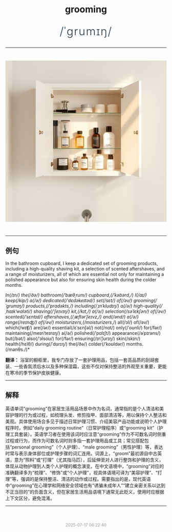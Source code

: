 <div align="center">

# grooming

<div style="margin: 30px 0;">
<h1 style="font-size: 2.5em; font-weight: 300; letter-spacing: 2px; margin: 0; color: #2c3e50;">
/ˈgrumɪŋ/
</h1>
</div>

</div>

---

<div align="center" style="margin: 40px 0;">

![grooming](images/grooming.png)

</div>

---

## 例句

In the bathroom cupboard, I keep a dedicated set of grooming products, including a high-quality shaving kit, a selection of scented aftershaves, and a range of moisturizers, all of which are essential not only for maintaining a polished appearance but also for ensuring skin health during the colder months.

*In(/ɪn/) the(/ðə/) bathroom(/ˈbæθˌrum/) cupboard,(/ˈkəbərd,/) I(/aɪ/) keep(/kip/) a(/ə/) dedicated(/ˈdɛdəkeɪtəd/) set(/sɛt/) of(/əv/) grooming(/ˈgrumɪŋ/) products,(/ˈprɑdəkts,/) including(/ˌɪnˈkludɪŋ/) a(/ə/) high-quality(/ˌhaɪkˈwɑləti/) shaving(/ˈʃeɪvɪŋ/) kit,(/kɪt,/) a(/ə/) selection(/səˈlɛkʃən/) of(/əv/) scented(/ˈsɛntɪd/) aftershaves,(/ˌæftərˈʃeɪvz,/) and(/ənd/) a(/ə/) range(/reɪnʤ/) of(/əv/) moisturizers,(/moisturizers*,/) all(/ɔl/) of(/əv/) which(/wɪʧ/) are(/ər/) essential(/ɛˈsɛnʃəl/) not(/nɑt/) only(/ˈoʊnli/) for(/fər/) maintaining(/meɪnˈteɪnɪŋ/) a(/ə/) polished(/ˈpɑlɪʃt/) appearance(/əˈpɪrəns/) but(/bət/) also(/ˈɔlsoʊ/) for(/fər/) ensuring(/ɪnˈʃʊrɪŋ/) skin(/skɪn/) health(/hɛlθ/) during(/ˈdʊrɪŋ/) the(/ðə/) colder(/ˈkoʊldər/) months.(/mənθs./)*

**翻译：** 浴室的橱柜里，我专门存放了一套护理用品，包括一套高品质的刮胡套装、一些香氛须后水以及多种保湿霜，这些不仅对保持整洁的外观至关重要，更能在寒冷的季节保护皮肤健康。

---

## 解释

英语单词“grooming”在家居生活用品场景中作为名词，通常指的是个人清洁和美容护理的行为或过程，如梳理头发、修剪指甲、面部清洁等，用以保持个人整洁和美观。具体使用场合多见于描述日常护理习惯、介绍美容产品功能或说明个人护理程序时，例如“daily grooming routine”（日常护理程序）或“grooming kit”（护理工具套装）。英语学习者在使用该词时应注意“grooming”作为不可数名词时侧重过程或行为，而作为可数名词时则多指一套护理用品或工具；常见搭配包括“personal grooming”（个人护理）、“male grooming”（男性护理）等，表达时常与表示身体部位或护理步骤的词汇连用。词源上，“groom”最初源自中古英语，意为“照料”或“打理”（尤其指马匹），后延伸至对人进行整饰和护理的含义，体现从动物护理到人类个人护理的概念演变。在中文语境中，“grooming”对应的准确翻译多为“梳理”、“修饰”或“个人护理”，视具体语境可译为“美容护理”、“打理”等，强调的是保持整洁、清洁的动作或过程。需要指出的是，现代英语中“grooming”在心理学和网络安全领域也有“诱骗未成年人”“建立亲密关系以达到不正当目的”的负面含义，但在家居生活用品语境下通常无此贬义，使用时应根据上下文区分，避免混淆。


---

<div align="center" style="margin-top: 50px;">
<small style="color: #999; font-size: 0.9em;">2025-07-17 06:22:40</small>
</div>
